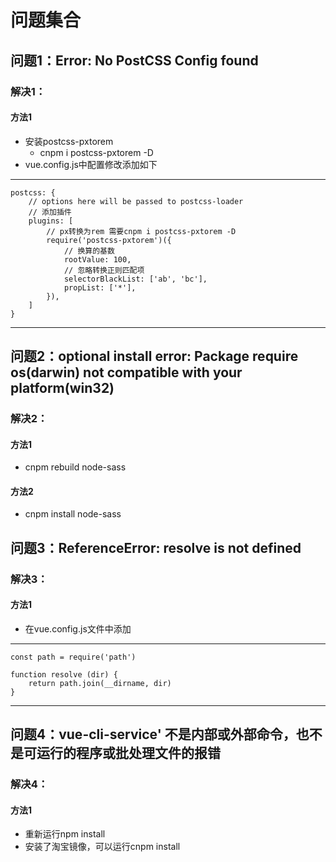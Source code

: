 # 问题集合 
## 问题1：Error: No PostCSS Config found 
### 解决1：
#### 方法1
* 安装postcss-pxtorem
    * cnpm i postcss-pxtorem -D
* vue.config.js中配置修改添加如下
-------------------
    postcss: {
        // options here will be passed to postcss-loader
        // 添加插件
        plugins: [
            // px转换为rem 需要cnpm i postcss-pxtorem -D
            require('postcss-pxtorem')({
                // 换算的基数
                rootValue: 100,
                // 忽略转换正则匹配项
                selectorBlackList: ['ab', 'bc'],
                propList: ['*'],
            }),
        ]
    }  
-------------------

## 问题2：optional install error: Package require os(darwin) not compatible with your platform(win32)
### 解决2：
#### 方法1
* cnpm rebuild node-sass
#### 方法2
* cnpm install node-sass

## 问题3：ReferenceError: resolve is not defined
### 解决3：
#### 方法1
* 在vue.config.js文件中添加
-------------------
    const path = require('path')
    
    function resolve (dir) {
        return path.join(__dirname, dir)
    }
-------------------
## 问题4：vue-cli-service' 不是内部或外部命令，也不是可运行的程序或批处理文件的报错
### 解决4：
#### 方法1
* 重新运行npm install
* 安装了淘宝镜像，可以运行cnpm install


